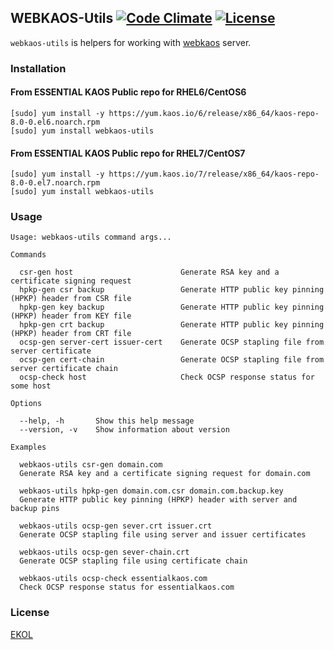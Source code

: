 ## WEBKAOS-Utils [![Code Climate](https://codeclimate.com/github/essentialkaos/webkaos-utils/badges/gpa.svg)](https://codeclimate.com/github/essentialkaos/webkaos-utils) [![License](https://gh.kaos.io/ekol.svg)](https://essentialkaos.com/ekol)

`webkaos-utils` is helpers for working with [webkaos](https://github.com/essentialkaos/webkaos) server.

### Installation

#### From ESSENTIAL KAOS Public repo for RHEL6/CentOS6

```
[sudo] yum install -y https://yum.kaos.io/6/release/x86_64/kaos-repo-8.0-0.el6.noarch.rpm
[sudo] yum install webkaos-utils
```

#### From ESSENTIAL KAOS Public repo for RHEL7/CentOS7

```
[sudo] yum install -y https://yum.kaos.io/7/release/x86_64/kaos-repo-8.0-0.el7.noarch.rpm
[sudo] yum install webkaos-utils
```

### Usage

```
Usage: webkaos-utils command args...

Commands

  csr-gen host                        Generate RSA key and a certificate signing request
  hpkp-gen csr backup                 Generate HTTP public key pinning (HPKP) header from CSR file
  hpkp-gen key backup                 Generate HTTP public key pinning (HPKP) header from KEY file
  hpkp-gen crt backup                 Generate HTTP public key pinning (HPKP) header from CRT file
  ocsp-gen server-cert issuer-cert    Generate OCSP stapling file from server certificate
  ocsp-gen cert-chain                 Generate OCSP stapling file from server certificate chain
  ocsp-check host                     Check OCSP response status for some host

Options

  --help, -h       Show this help message
  --version, -v    Show information about version

Examples

  webkaos-utils csr-gen domain.com
  Generate RSA key and a certificate signing request for domain.com

  webkaos-utils hpkp-gen domain.com.csr domain.com.backup.key
  Generate HTTP public key pinning (HPKP) header with server and backup pins

  webkaos-utils ocsp-gen sever.crt issuer.crt
  Generate OCSP stapling file using server and issuer certificates

  webkaos-utils ocsp-gen sever-chain.crt
  Generate OCSP stapling file using certificate chain

  webkaos-utils ocsp-check essentialkaos.com
  Check OCSP response status for essentialkaos.com

```

### License

[EKOL](https://essentialkaos.com/ekol)
